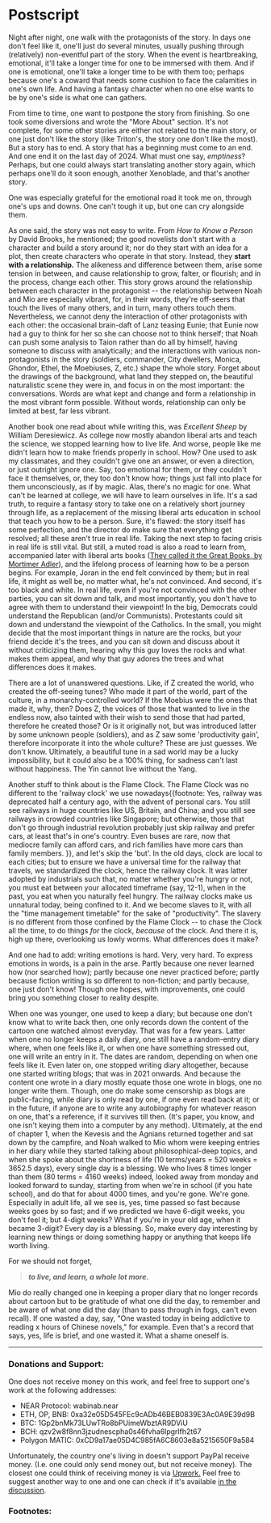 # Postscript

Night after night, one walk with the protagonists of the story. In days one don't feel like it, one'll just do several minutes, usually pushing through (relatively) non-eventful part of the story. When the event is heartbreaking, emotional, it'll take a longer time for one to be immersed with them. And if one is emotional, one'll take a longer time to be with them too; perhaps because one's a coward that needs some cushion to face the calamities in one's own life. And having a fantasy character when no one else wants to be by one's side is what one can gathers. 

From time to time, one want to postpone the story from finishing. So one took some diversions and wrote the "More About" section. It's not complete, for some other stories are either not related to the main story, or one just don't like the story (like Triton's, the story one don't like the most). But a story has to end. A story that has a beginning must come to an end. And one end it on the last day of 2024. What must one say, _emptiness_? Perhaps, but one could always start translating another story again, which perhaps one'll do it soon enough, another Xenoblade, and that's another story. 

One was especially grateful for the emotional road it took me on, through one's ups and downs. One can't tough it up, but one can cry alongside them. 

As one said, the story was not easy to write. From _How to Know a Person_ by David Brooks, he mentioned; the good novelists don't start with a character and build a story around it; nor do they start with an idea for a plot, then create characters who operate in that story. Instead, they **start with a relationship.** The alikeness and difference between them, arise some tension in between, and cause relationship to grow, falter, or flourish; and in the process, change each other. This story grows around the relationship between each character in the protagonist -- the relationship between Noah and Mio are especially vibrant, for, in their words, they're off-seers that touch the lives of many others, and in turn, many others touch them. Nevertheless, we cannot deny the interaction of other protagonists with each other: the occasional brain-daft of Lanz teasing Eunie; that Eunie now had a guy to think for her so she can choose not to think herself; that Noah can push some analysis to Taion rather than do all by himself, having someone to discuss with analytically; and the interactions with various non-protagonists in the story (soldiers, commander, City dwellers, Monica, Ghondor, Ethel, the Moebiuses, Z, etc.) shape the whole story. Forget about the drawings of the background, what land they stepped on, the beautiful naturalistic scene they were in, and focus in on the most important: the conversations. Words are what kept and change and form a relationship in the most vibrant form possible. Without words, relationship can only be limited at best, far less vibrant. 

Another book one read about while writing this, was _Excellent Sheep_ by William Deresiewicz. As college now mostly abandon liberal arts and teach the science, we stopped learning how to live life. And worse, people like me didn't learn how to make friends properly in school. How? One used to ask my classmates, and they couldn't give one an answer, or even a direction, or just outright ignore one. Say, too emotional for them, or they couldn't face it themselves, or, they too don't know how; things just fall into place for them unconsciously, as if by magic. Alas, there's no magic for one. What can't be learned at college, we will have to learn ourselves in life. It's a sad truth, to require a fantasy story to take one on a relatively short journey through life, as a replacement of the missing liberal arts education in school that teach you how to be a person. Sure, it's flawed: the story itself has some perfection, and the director do make sure that everything get resolved; all these aren't true in real life. Taking the next step to facing crisis in real life is still vital. But still, a muted road is also a road to learn from, accompanied later with liberal arts books ([They called it the Great Books, by Mortimer Adler](https://en.wikipedia.org/wiki/Great_Books_of_the_Western_World)), and the lifelong process of learning how to be a person begins. For example, Joran in the end felt convinced by them; but in real life, it might as well be, no matter what, he's not convinced. And second, it's too black and white. In real life, even if you're not convinced with the other parties, you can sit down and talk, and most importantly, you don't have to agree with them to understand their viewpoint! In the big, Democrats could understand the Republican (and/or Communists). Protestants could sit down and understand the viewpoint of the Catholics. In the small, you might decide that the most important things in nature are the rocks, but your friend decide it's the trees, and you can sit down and discuss about it without criticizing them, hearing why this guy loves the rocks and what makes them appeal, and why that guy adores the trees and what differences does it makes. 

There are a lot of unanswered questions. Like, if Z created the world, who created the off-seeing tunes? Who made it part of the world, part of the culture, in a monarchy-controlled world? If the Moebius were the ones that made it, why, then? Does Z, the voices of those that wanted to live in the endless now, also tainted with their wish to send those that had parted, therefore he created those? Or is it originally not, but was introduced latter by some unknown people (soldiers), and as Z saw some 'productivity gain', therefore incorporate it into the whole culture? These are just guesses. We don't know. Ultimately, a beautiful tune in a sad world may be a lucky impossibility, but it could also be a 100% thing, for sadness can't last without happiness. The Yin cannot live without the Yang. 

Another stuff to think about is the Flame Clock. The Flame Clock was no different to the 'railway clock' we use nowadays{{footnote: Yes, railway was deprecated half a century ago, with the advent of personal cars. You still see railways in huge countries like US, Britain, and China; and you still see railways in crowded countries like Singapore; but otherwise, those that don't go through industrial revolution probably just skip railway and prefer cars, at least that's in one's country. Even buses are rare, now that mediocre family can afford cars, and rich families have more cars than family members. }}, and let's skip the 'but'. In the old days, clock are local to each cities; but to ensure we have a universal time for the railway that travels, we standardized the clock, hence the railway clock. It was latter adopted by industrials such that, no matter whether you're hungry or not, you must eat between your allocated timeframe (say, 12-1), when in the past, you eat when you naturally feel hungry. The railway clocks make us unnatural today, being confined to it. And we become slaves to it, with all the "time management timetable" for the sake of "productivity". The slavery is no different from those confined by the Flame Clock -- to chase the Clock all the time, to do things _for_ the clock, _because_ of the clock. And there it is, high up there, overlooking us lowly worms. What differences does it make? 

And one had to add: writing emotions is hard. Very, very hard. To express emotions in words, is a pain in the arse. Partly because one never learned how (nor searched how); partly because one never practiced before; partly because fiction writing is so different to non-fiction; and partly because, one just don't know! Though one hopes, with improvements, one could bring you something closer to reality despite. 

When one was younger, one used to keep a diary; but because one don't know what to write back then, one only records down the content of the cartoon one watched almost everyday. That was for a few years. Latter when one no longer keeps a daily diary, one still have a random-entry diary where, when one feels like it, or when one have something stressed out, one will write an entry in it. The dates are random, depending on when one feels like it. Even later on, one stopped writing diary altogether, because one started writing blogs; that was in 2021 onwards. And because the content one wrote in a diary mostly equate those one wrote in blogs, one no longer write them. Though, one do make some censorship as blogs are public-facing, while diary is only read by one, if one even read back at it; or in the future, if anyone are to write any autobiography for whatever reason on one, that's a reference, if it survives till then. (It's paper, you know, and one isn't keying them into a computer by any method). Ultimately, at the end of chapter 1, when the Kevesis and the Agnians returned together and sat down by the campfire, and Noah walked to Mio whom were keeping entries in her diary while they started talking about philosophical-deep topics, and when she spoke about the shortness of life (10 terms/years = 520 weeks = 3652.5 days), every single day is a blessing. We who lives 8 times longer than them (80 terms = 4160 weeks) indeed, looked away from monday and looked forward to sunday, starting from when we're in school (if you hate school), and do that for about 4000 times, and you're gone. We're gone. Especially in adult life, all we see is, yes, time passed so fast because weeks goes by so fast; and if we predicted we have 6-digit weeks, you don't feel it; but 4-digit weeks? What if you're in your old age, when it became 3-digit? Every day is a blessing. So, make every day interesting by learning new things or doing something happy or anything that keeps life worth living. 

For we should not forget,
> **_to live, and learn, a whole lot more._**

Mio do really changed one in keeping a proper diary that no longer records about cartoon but to be gratitude of what one did the day, to remember and be aware of what one did the day (than to pass through in fogs, can't even recall). If one wasted a day, say, "One wasted today in being addictive to reading x hours of Chinese novels," for example. Even that's a record that says, yes, life is brief, and one wasted it. What a shame oneself is. 

---

### Donations and Support:
One does not receive money on this work, and feel free to support one's work at the following addresses:

- NEAR Protocol: wabinab.near
- ETH, OP, BNB: 0xa32e05D545FEc9cADb46BEB0839E3Ac0A9E39d9B
- BTC: 1Gp2bnMk73LUwTRo8bPUimeWbztAR9DViU
- BCH: qzv2w8f8nn3jzudnescpha0s46fvha6lpgrlfh2t67
- Polygon MATIC: 0xCD9a17ae05D4C985fA6C8603e8a5215650F9a584

Unfortunately, the country one's living in doesn't support PayPal receive money. (I.e. one could only send money out, but not receive money). The closest one could think of receiving money is via [Upwork.](https://www.upwork.com/freelancers/~011a1c60f09fff5f90?mp_source=share) Feel free to suggest another way to one and one can check if it's available [in the discussion](https://github.com/Wabinab/Xenoblade-Chronicles-3-The-Book/discussions/1). 

### Footnotes: 